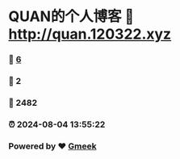 # QUAN的个人博客 :link: http://quan.120322.xyz 
### :page_facing_up: [6](http://quan.120322.xyz/tag.html) 
### :speech_balloon: 2 
### :hibiscus: 2482 
### :alarm_clock: 2024-08-04 13:55:22 
### Powered by :heart: [Gmeek](https://github.com/Meekdai/Gmeek)
